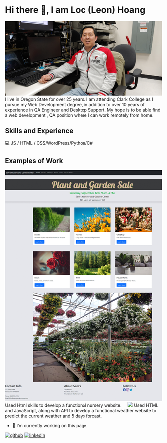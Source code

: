 # Hi there 👋, I am Loc (Leon) Hoang
![Design and Development](https://github.com/lochoang-web/lochoang-web/blob/main/20190424_130551.jpg)
I live in Oregon State for over 25 years. I am attending Clark College as I pursue my Web Development degree, in addition to over 10 years of experience in QA Engineer and Desktop Support. My hope is to be able find a web development , QA position where I can work remotely from home.

## Skills and Experience
💻  JS / HTML / CSS/WordPress/Python/C#

## Examples of Work
<img src="https://github.com/lochoang-web/lochoang-web/blob/main/nursery.gif" width="512" />
Used Html skills to develop a functional nursery website.
&nbsp;
&nbsp;
<img src="https://github.com/lochoang-web/lochoang-web/blob/main/weather-1.gif width="512" />
Used HTML and JavaScript, along with API to develop a functional weather website to predict the current weather and 5 days forcast.

- 🔭 I’m currently working on this page. 


[<img src='https://cdn.jsdelivr.net/npm/simple-icons@3.0.1/icons/github.svg' alt='github' height='40'>](https://github.com/lochoang-web)  [<img src='https://cdn.jsdelivr.net/npm/simple-icons@3.0.1/icons/linkedin.svg' alt='linkedin' height='40'>](https://www.linkedin.com/in/locpdx2@gmail.com/)  

